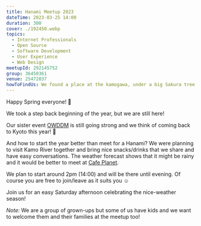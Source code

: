 ```yaml
---
title: Hanami Meetup 2023
dateTime: 2023-03-25 14:00
duration: 300
cover: ./192450.webp
topics:
  - Internet Professionals
  - Open Source
  - Software Development
  - User Experience
  - Web Design
meetupId: 292145752
group: 36450361
venue: 25472037
howToFindUs: We found a place at the kamogawa, under a big Sakura tree near here https://maps.apple.com/?ll=35.029979,135.770996&q=%E7%8F%BE%E5%9C%A8%E5%9C%B0&t=m
---
```


Happy Spring everyone! 👋

We took a step back beginning of the year, but we are still here!

Our sister event [OWDDM](https://www.meetup.com/osaka-web-designers-and-developers-meetup/) is still going strong and we think of coming back to Kyoto this year! 🚀

And how to start the year better than meet for a Hanami? We were planning to visit Kamo River together and bring nice snacks/drinks that we share and have easy conversations.
The weather forecast shows that it might be rainy and it would be better to meet at [Cafe Planet](https://goo.gl/maps/U4dwddrppUBBL9MA8).

We plan to start around 2pm (14:00) and will be there until evening. Of course you are free to join/leave as it suits you ☺️

Join us for an easy Saturday afternoon celebrating the nice-weather season!

*Note:* We are a group of grown-ups but some of us have kids and we want to welcome them and their families at the meetup too!
